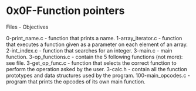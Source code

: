 # 0x0F-Function pointers

Files - Objectives

0-print_name.c - function that prints a name.
1-array_iterator.c - function that executes a function given as a parameter on each element of an array.
2-int_index.c - function that searches for an integer.
3-main.c - main function.
3-op_functions.c - contain the 5 following functions (not more): see file.
3-get_op_func.c -  function that selects the correct function to perform the operation asked by the user.
3-calc.h - contain all the function prototypes and data structures used by the program.
100-main_opcodes.c - program that prints the opcodes of its own main function.
